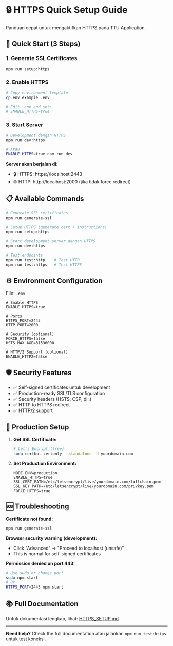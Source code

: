 # 🔒 HTTPS Quick Setup Guide

Panduan cepat untuk mengaktifkan HTTPS pada TTU Application.

## 🚀 Quick Start (3 Steps)

### 1. Generate SSL Certificates

```bash
npm run setup:https
```

### 2. Enable HTTPS

```bash
# Copy environment template
cp env.example .env

# Edit .env and set:
# ENABLE_HTTPS=true
```

### 3. Start Server

```bash
# Development dengan HTTPS
npm run dev:https

# Atau
ENABLE_HTTPS=true npm run dev
```

**Server akan berjalan di:**
- 🔒 HTTPS: https://localhost:2443
- 🌐 HTTP: http://localhost:2000 (jika tidak force redirect)

## 📋 Available Commands

```bash
# Generate SSL certificates
npm run generate-ssl

# Setup HTTPS (generate cert + instructions)
npm run setup:https

# Start development server dengan HTTPS
npm run dev:https

# Test endpoints
npm run test:http    # Test HTTP
npm run test:https   # Test HTTPS
```

## ⚙️ Environment Configuration

File: `.env`

```env
# Enable HTTPS
ENABLE_HTTPS=true

# Ports
HTTPS_PORT=2443
HTTP_PORT=2000

# Security (optional)
FORCE_HTTPS=false
HSTS_MAX_AGE=31536000

# HTTP/2 Support (optional)
ENABLE_HTTP2=false
```

## 🛡️ Security Features

- ✅ Self-signed certificates untuk development
- ✅ Production-ready SSL/TLS configuration
- ✅ Security headers (HSTS, CSP, dll.)
- ✅ HTTP to HTTPS redirect
- ✅ HTTP/2 support

## 🔧 Production Setup

1. **Get SSL Certificate:**
   ```bash
   # Let's Encrypt (free)
   sudo certbot certonly --standalone -d yourdomain.com
   ```

2. **Set Production Environment:**
   ```env
   NODE_ENV=production
   ENABLE_HTTPS=true
   SSL_CERT_PATH=/etc/letsencrypt/live/yourdomain.com/fullchain.pem
   SSL_KEY_PATH=/etc/letsencrypt/live/yourdomain.com/privkey.pem
   FORCE_HTTPS=true
   ```

## 🆘 Troubleshooting

**Certificate not found:**
```bash
npm run generate-ssl
```

**Browser security warning (development):**
- Click "Advanced" → "Proceed to localhost (unsafe)"
- This is normal for self-signed certificates

**Permission denied on port 443:**
```bash
# Use sudo or change port
sudo npm start
# Or
HTTPS_PORT=2443 npm start
```

## 📚 Full Documentation

Untuk dokumentasi lengkap, lihat: [HTTPS_SETUP.md](./HTTPS_SETUP.md)

---

**Need help?** Check the full documentation atau jalankan `npm run test:https` untuk test koneksi.
